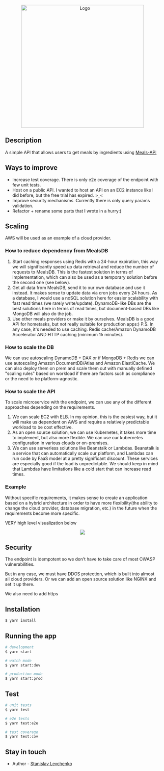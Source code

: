 <p align="center">
  <a href="https://ecocart.io/" target="blank"><img src="https://lever-client-logos.s3.us-west-2.amazonaws.com/a8166ec8-059b-439c-9e83-dc3f9e342cd1-1664982789427.png" width="400" alt="Logo" /></a>
</p>

## Description

A simple API that allows users to get meals by ingredients using [Meals-API](https://www.themealdb.com)

## Ways to improve
- Increase test coverage. There is only e2e coverage of the endpoint with few unit tests.
- Host on a public API. I wanted to host an API on an EC2 instance like I did before, but the free trial has expired. >_<
- Improve security mechanisms. Currently there is only query params validation.
- Refactor + rename some parts that I wrote in a hurry:) 

## Scaling
AWS will be used as an example of a cloud provider.
### How to reduce dependency from MealsDB
1. Start caching responses using Redis with a 24-hour expiration, this way we will significantly speed up data retrieval and reduce the number of requests to MealsDB. This is the fastest solution in terms of implementation, which can also be used as a temporary solution before the second one (see below).
2. Get all data from MealsDB, send it to our own database and use it instead. It makes sense to update data via cron jobs every 24 hours. As a database, I would use a noSQL solution here for easier scalability with fast read times (we rarely write/update). DynamoDB-like DBs are the best solutions here in terms of read times, but document-based DBs like MongoDB will also do the job.
3. Use other meals providers or make it by ourselves. MealsDB is a good API for hometasks, but not really suitable for production apps:)
P.S. In any case, it's needed to use caching. Redis cache/Amazon DynamoDB Accelerator AND HTTP caching (minimum 15 minutes).

### How to scale the DB
We can use autoscaling DynamoDB + DAX or if MongoDB + Redis we can use autoscaling Amazon DocumentDB/Atlas and Amazon ElastiCache. We can also deploy them on prem and scale them out with manually defined "scaling rules" based on workload if there are factors such as compliance or the need to be platform-agnostic.

### How to scale the API
To scale microservice with the endpoint, we can use any of the different approaches depending on the requirements.
1. We can scale EC2 with ELB. In my opinion, this is the easiest way, but it will make us dependent on AWS and require a relatively predictable workload to be cost effective.
2. As an open source solution, we can use Kubernetes, it takes more time to implement, but also more flexible. We can use our kubernetes configuration in various clouds or on-premises.
3. We can use serverless solutions like Beanstalk or Lambdas. Beanstalk is a service that can automatically scale our platform, and Lambdas can run code by FaaS model at a pretty significant discount. These services are especially good if the load is unpredictable. We should keep in mind that Lambdas have limitations like a cold start that can increase read times.

### Example
Without specific requirements, it makes sense to create an application based on a hybrid architecture in order to have more flexibility(the ability to change the cloud provider, database migration, etc.) in the future when the requirements become more specific.

VERY high level visualization below
<p align="center">
<img src="https://i.imgur.com/4JHfMtc.png">
</p>

## Security
The endpoint is idempotent so we don't have to take care of most OWASP vulnerabilities.

But in any case, we must have DDOS protection, which is built into almost all cloud providers. Or we can add an open source solution like NGINX and set it up there.

We also need to add https

## Installation

```bash
$ yarn install
```

## Running the app

```bash
# development
$ yarn start

# watch mode
$ yarn start:dev

# production mode
$ yarn start:prod
```

## Test

```bash
# unit tests
$ yarn test

# e2e tests
$ yarn test:e2e

# test coverage
$ yarn test:cov
```

## Stay in touch

- Author - [Stanislav Levchenko](https://www.linkedin.com/in/stanislav-levchenko-ab7657196)
